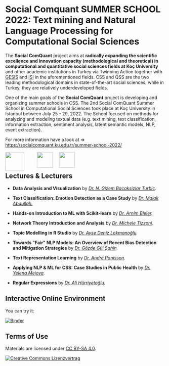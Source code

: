 # Social Comquant SUMMER SCHOOL 2022: Text mining and Natural Language Processing for Computational Social Sciences

The **Social ComQuant** project aims at **radically expanding the scientific excellence and innovation capacity (methodological and theoretical) in computational and quantitative social sciences fields at Koç University** and other academic institutions in Turkey via Twinning Action together with [GESIS](https://www.gesis.org) and [ISI](https://www.isi.it/) in the aforementioned fields. CSS and QSS are the two leading methodological domains in state-of-the-art social sciences, while in Turkey, they are relatively underdeveloped fields.

One of the main goals of the **Social ComQuant** project is developing and organizing summer schools in CSS. The 2nd Social ComQuant Summer School in Computational Social Sciences took place at Koç University in Istanbul between July 25 - 29, 2022. The School focused on methods for analyzing and modeling textual data (e.g. text mining, text classification, information extraction, sentiment analysis, latent semantic models, NLP, event extraction). 

For more information have a look at => https://socialcomquant.ku.edu.tr/summer-school-2022/

<img src='../Software_Installation_Guidelines/images/gesis.png' style='height: 60px; float: left'>
<img src='../Software_Installation_Guidelines/images/social_comquant.png' style='height: 50px; float: left; margin-left: 40px'>
<img src='../Software_Installation_Guidelines/images/isi.png' style='height: 50px; float: left; margin-left: 20px'>
<br></br>

## Lectures & Lecturers

- **Data Analysis and Visualization** by *[Dr. N. Gizem Bacaksizlar Turbic](https://www.gesis.org/institut/mitarbeiterverzeichnis/person/Gizem.BacaksizlarTurbic).*

- **Text Classification: Emotion Detection as a Case Study** by *[Dr. Malak Abdullah.](https://sites.google.com/view/malak-abdullah)*

- **Hands-on Introduction to ML with Scikit-learn** by *[Dr. Arnim Bleier](https://www.gesis.org/en/institute/staff/person/arnim.bleier).*

- **Network Theory Introduction and Analysis** by *[Dr. Michele Tizzoni](https://micheletizzoni.github.io/).*

- **Topic Modelling in R Studio** by *[Dr. Ayşe Deniz Lokmanoğlu](https://www.adenizlok.com/).*

- **Towards "Fair" NLP Models: An Overview of Recent Bias Detection and Mitigation Strategies** by *[Dr. Gözde Gül Şahin](https://gozdesahin.github.io/).*

- **Text Representation Learning** by *[Dr. André Panisson](http://andre.panisson.com/).*

- **Applying NLP & ML for CSS: Case Studies in Public Health** by *[Dr. Yelena Mejova](https://sites.google.com/site/yelenamejova/).*

- **Regular Expressions** by *[Dr. Ali Hürriyetoğlu](http://www.hurrial.com/).*

## Interactive Online Environment

You can try it:

[![Binder](https://notebooks.gesis.org/binder/badge.svg)](https://notebooks.gesis.org/binder/v2/gh/socialcomquant/summer-school-2022/main)



## Terms of Use

Materials are licensed under [CC BY-SA 4.0](http://creativecommons.org/licenses/by-sa/4.0/).


[![Creative Commons Lizenzvertrag](https://i.creativecommons.org/l/by-sa/4.0/88x31.png)](http://creativecommons.org/licenses/by-sa/4.0/)


